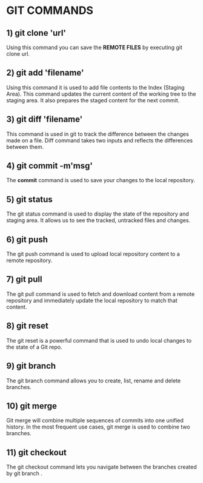 # GIT COMMANDS
## 1) git clone 'url'
Using this command you can save the **REMOTE FILES** by executing git clone url.
## 2) git add 'filename'
Using this command it is used to add file contents to the Index (Staging Area). This command updates the current content of the working tree to the staging area. It also prepares the staged content for the next commit.
## 3) git diff 'filename'
This command is used in git to track the difference between the changes made on a file. Diff command takes two inputs and reflects the differences between them.
## 4) git commit -m'msg'
The **commit** command is used to save your changes to the local repository.
## 5) git status
The git status command is used to display the state of the repository and staging area. It allows us to see the tracked, untracked files and changes.
## 6) git push
The git push command is used to upload local repository content to a remote repository. 
## 7) git pull
The git pull command is used to fetch and download content from a remote repository and immediately update the local repository to match that content.
## 8) git reset
The git reset is a powerful command that is used to undo local changes to the state of a Git repo.
## 9) git branch
The git branch command allows you to create, list, rename and delete branches.
## 10) git merge
Git merge will combine multiple sequences of commits into one unified history. In the most frequent use cases, git merge is used to combine two branches.
## 11) git checkout
The git checkout command lets you navigate between the branches created by git branch .

